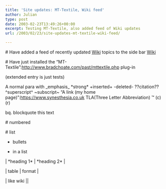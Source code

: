 ```yaml
---
title: 'Site updates: MT-Textile, Wiki feed'
author: Julian
type: post
date: 2003-02-23T13:49:26+00:00
excerpt: Testing MT-Textile, also added feed of Wiki updates
url: /2003/02/23/site-updates-mt-textile-wiki-feed/

---
```

\# Have added a feed of recently updated [Wiki][1] topics to the side bar <span class = "badge2">[Wiki][2]</span>
  
\# Have just installed the &#8220;MT-Textile&#8221;:http://www.bradchoate.com/past/mttextile.php plug-in

(extended entry is just tests)
  
<!--more-->


  
A normal para with \_emphasis\_ \*strong\* +inserted+ -deleted- ??citation?? ^superscript^ ~subscript~ &#8220;A link (my home page)&#8221;:https://www.synesthesia.co.uk TLA(Three Letter Abbreviation) &#8482; (c) (r) 

bq. blockquote this text

\# numbered
  
\# list

* bullets
  
* in a list

| \*heading 1\* | \*heading 2\* |
  
| table | format |
  
| like wiki ||

 [1]: /cgi-bin/view.cgi/Main/
 [2]: /cgi-bin/view.cgi/Main/SiteRss?skin=rss "Recent Wiki changes (RSS 1.0)"